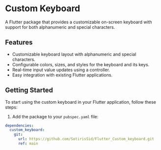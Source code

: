 # Custom Keyboard

A Flutter package that provides a customizable on-screen keyboard with support for both alphanumeric and special characters.

## Features

- Customizable keyboard layout with alphanumeric and special characters.
- Configurable colors, sizes, and styles for the keyboard and its keys.
- Real-time input value updates using a controller.
- Easy integration with existing Flutter applications.

## Getting Started

To start using the custom keyboard in your Flutter application, follow these steps:

1. Add the package to your `pubspec.yaml` file:

```yaml
dependencies:
  custom_keyboard:
    git:
      url: https://github.com/SotirisSid/Flutter_Custom_keyboard.git
      ref: main
```
